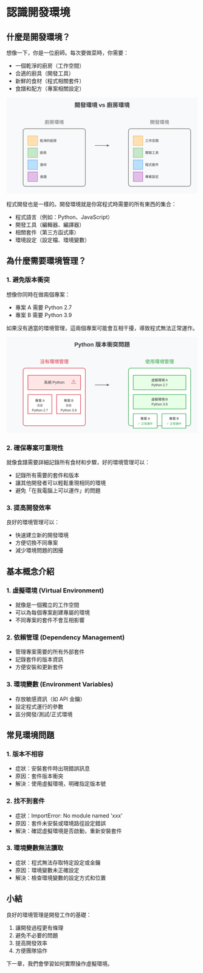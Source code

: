 # 認識開發環境

## 什麼是開發環境？

想像一下，你是一位廚師。每次要做菜時，你需要：
- 一個乾淨的廚房（工作空間）
- 合適的廚具（開發工具）
- 新鮮的食材（程式相關套件）
- 食譜和配方（專案相關設定）

![開發環境概念圖](images/dev-env-concept.svg)

程式開發也是一樣的。開發環境就是你寫程式時需要的所有東西的集合：
- 程式語言（例如：Python、JavaScript）
- 開發工具（編輯器、編譯器）
- 相關套件（第三方函式庫）
- 環境設定（設定檔、環境變數）

## 為什麼需要環境管理？

### 1. 避免版本衝突
想像你同時在做兩個專案：
- 專案 A 需要 Python 2.7
- 專案 B 需要 Python 3.9

如果沒有適當的環境管理，這兩個專案可能會互相干擾，導致程式無法正常運作。

![Python 版本衝突問題](images/version-conflict.svg)

### 2. 確保專案可重現性
就像食譜需要詳細記錄所有食材和步驟，好的環境管理可以：
- 記錄所有需要的套件和版本
- 讓其他開發者可以輕鬆重現相同的環境
- 避免「在我電腦上可以運作」的問題

### 3. 提高開發效率
良好的環境管理可以：
- 快速建立新的開發環境
- 方便切換不同專案
- 減少環境問題的困擾

## 基本概念介紹

### 1. 虛擬環境 (Virtual Environment)
- 就像是一個獨立的工作空間
- 可以為每個專案創建專屬的環境
- 不同專案的套件不會互相影響

### 2. 依賴管理 (Dependency Management)
- 管理專案需要的所有外部套件
- 記錄套件的版本資訊
- 方便安裝和更新套件

### 3. 環境變數 (Environment Variables)
- 存放敏感資訊（如 API 金鑰）
- 設定程式運行的參數
- 區分開發/測試/正式環境

## 常見環境問題

### 1. 版本不相容
- 症狀：安裝套件時出現錯誤訊息
- 原因：套件版本衝突
- 解決：使用虛擬環境，明確指定版本號

### 2. 找不到套件
- 症狀：ImportError: No module named 'xxx'
- 原因：套件未安裝或環境路徑設定錯誤
- 解決：確認虛擬環境是否啟動，重新安裝套件

### 3. 環境變數無法讀取
- 症狀：程式無法存取特定設定或金鑰
- 原因：環境變數未正確設定
- 解決：檢查環境變數的設定方式和位置

## 小結

良好的環境管理是開發工作的基礎：
1. 讓開發過程更有條理
2. 避免不必要的問題
3. 提高開發效率
4. 方便團隊協作

下一章，我們會學習如何實際操作虛擬環境。 